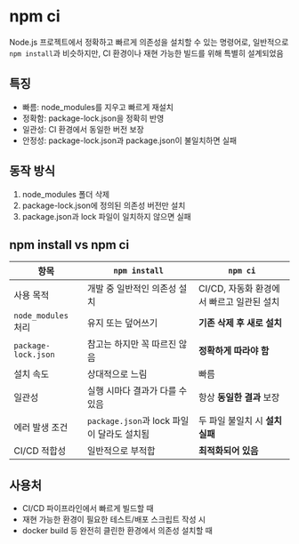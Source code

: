 # npm ci

Node.js 프로젝트에서 정확하고 빠르게 의존성을 설치할 수 있는 명령어로, 일반적으로 `npm install`과 비슷하지만, CI 환경이나 재현 가능한 빌드를 위해 특별히 설계되었음

## 특징

- 빠름: node_modules를 지우고 빠르게 재설치
- 정확함: package-lock.json을 정확히 반영
- 일관성: CI 환경에서 동일한 버전 보장
- 안정성: package-lock.json과 package.json이 불일치하면 실패

## 동작 방식

1. node_modules 폴더 삭제
2. package-lock.json에 정의된 의존성 버전만 설치
3. package.json과 lock 파일이 일치하지 않으면 실패

## npm install vs npm ci

| 항목               | `npm install`                          | `npm ci`                                      |
|--------------------|----------------------------------------|-----------------------------------------------|
| 사용 목적          | 개발 중 일반적인 의존성 설치          | CI/CD, 자동화 환경에서 빠르고 일관된 설치    |
| `node_modules` 처리| 유지 또는 덮어쓰기                     | **기존 삭제 후 새로 설치**                   |
| `package-lock.json`| 참고는 하지만 꼭 따르진 않음          | **정확하게 따라야 함**                       |
| 설치 속도          | 상대적으로 느림                       | 빠름                                          |
| 일관성             | 실행 시마다 결과가 다를 수 있음        | 항상 **동일한 결과** 보장                    |
| 에러 발생 조건     | `package.json`과 lock 파일이 달라도 설치됨 | 두 파일 불일치 시 **설치 실패**           |
| CI/CD 적합성       | 일반적으로 부적합                   | **최적화되어 있음**                        |

## 사용처

- CI/CD 파이프라인에서 빠르게 빌드할 때
- 재현 가능한 환경이 필요한 테스트/배포 스크립트 작성 시
- docker build 등 완전히 클린한 환경에서 의존성 설치할 때

